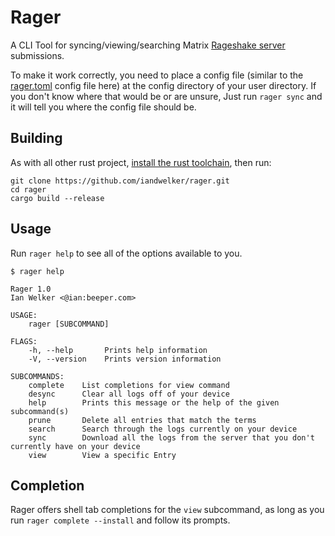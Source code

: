 # Rager

A CLI Tool for syncing/viewing/searching Matrix [Rageshake server](https://github.com/matrix-org/rageshake) submissions.

To make it work correctly, you need to place a config file (similar to the [rager.toml](./rager.toml) config file here) at the config directory of your user directory. If you don't know where that would be or are unsure, Just run `rager sync` and it will tell you where the config file should be.

## Building
As with all other rust project, [install the rust toolchain](https://rustup.rs), then run:

```
git clone https://github.com/iandwelker/rager.git
cd rager
cargo build --release
```

## Usage
Run `rager help` to see all of the options available to you.

```
$ rager help

Rager 1.0
Ian Welker <@ian:beeper.com>

USAGE:
    rager [SUBCOMMAND]

FLAGS:
    -h, --help       Prints help information
    -V, --version    Prints version information

SUBCOMMANDS:
    complete    List completions for view command
    desync      Clear all logs off of your device
    help        Prints this message or the help of the given subcommand(s)
    prune       Delete all entries that match the terms
    search      Search through the logs currently on your device
    sync        Download all the logs from the server that you don't currently have on your device
    view        View a specific Entry

```

## Completion

Rager offers shell tab completions for the `view` subcommand, as long as you run `rager complete --install` and follow its prompts.
